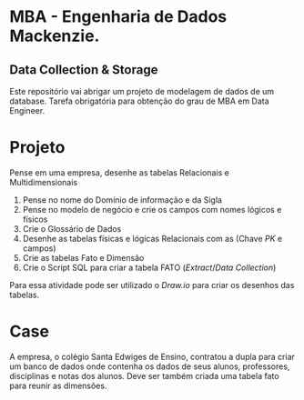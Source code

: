 # MBA - Engenharia de Dados Mackenzie.
## Data Collection & Storage

Este repositório vai abrigar um projeto de modelagem de dados de um database. Tarefa obrigatória para obtenção do grau de MBA em Data Engineer.

# Projeto 

Pense em uma empresa, desenhe as tabelas Relacionais e Multidimensionais

1. Pense no nome do Domínio de informação e da Sigla
2. Pense no modelo de negócio e crie os campos com nomes lógicos e físicos
3. Crie o Glossário de Dados
4. Desenhe as tabelas físicas e lógicas Relacionais com as (Chave _PK_ e campos)
5. Crie as tabelas Fato e Dimensão
6. Crie o Script SQL para criar a tabela FATO (_Extract_/_Data Collection_)

Para essa atividade pode ser utilizado o *Draw.io* para criar os desenhos das tabelas.

# Case

A empresa, o colégio Santa Edwiges de Ensino, contratou a dupla para criar um banco de dados onde contenha os dados de seus alunos, professores, disciplinas e notas dos alunos.
Deve ser também criada uma tabela fato para reunir as dimensões.
